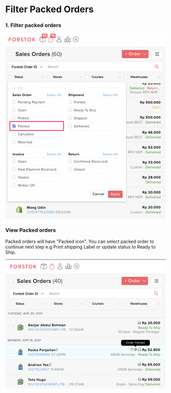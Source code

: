 # Filter Packed Orders

### 1. Filter packed orders

![](../../.gitbook/assets/screen-shot-2021-04-20-at-1.14.19-pm.png)

### View Packed orders

Packed orders will have "Packed icon". You can select packed order to continue next step e.g Print shipping Label or update status to Ready to Ship.

![](../../.gitbook/assets/screen-shot-2021-04-20-at-12.09.51-pm.png)

